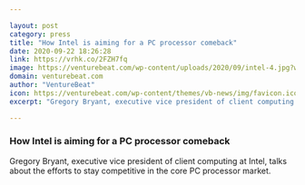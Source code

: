 ```yaml
---

layout: post
category: press
title: "How Intel is aiming for a PC processor comeback"
date: 2020-09-22 18:26:28
link: https://vrhk.co/2FZH7fq
image: https://venturebeat.com/wp-content/uploads/2020/09/intel-4.jpg?w=1200&strip=all
domain: venturebeat.com
author: "VentureBeat"
icon: https://venturebeat.com/wp-content/themes/vb-news/img/favicon.ico
excerpt: "Gregory Bryant, executive vice president of client computing at Intel, talks about the efforts to stay competitive in the core PC processor market."

---
```


### How Intel is aiming for a PC processor comeback

Gregory Bryant, executive vice president of client computing at Intel, talks about the efforts to stay competitive in the core PC processor market.